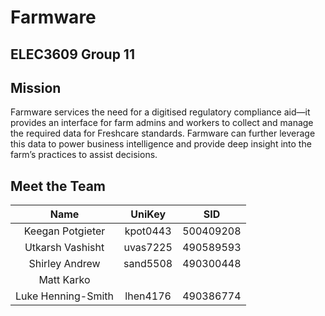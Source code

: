 # Farmware
## ELEC3609 Group 11

## Mission
Farmware services the need for a digitised regulatory compliance aid—it provides an interface for farm admins and workers to collect
and manage the required data for Freshcare standards. Farmware can further leverage this data to power business intelligence and provide
deep insight into the farm’s practices to assist decisions.

## Meet the Team
| Name | UniKey | SID |
|:----:|:------:|:---:|
| Keegan Potgieter | kpot0443 | 500409208 |
| Utkarsh Vashisht  | uvas7225 | 490589593 |
| Shirley Andrew | sand5508 | 490300448 |
| Matt Karko | | |
| Luke Henning-Smith | lhen4176 | 490386774 |
